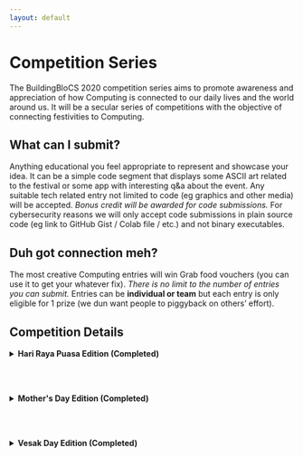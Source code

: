 ```yaml
---
layout: default
---
```


# Competition Series

The BuildingBloCS 2020 competition series aims to promote awareness and appreciation of how Computing is connected to our daily lives and the world around us. It will be a secular series of competitions with the objective of connecting festivities to Computing.

## What can I submit?

Anything educational you feel appropriate to represent and showcase your idea. It can be a simple code segment that displays some ASCII art related to the festival or some app with interesting q&a about the event. Any suitable tech related entry not limited to code (eg graphics and other media) will be accepted. *Bonus credit will be awarded for code submissions.* For cybersecurity reasons we will only accept code submissions in plain source code (eg link to GitHub Gist / Colab file / etc.) and not binary executables.

## Duh got connection meh?

The most creative Computing entries will win Grab food vouchers (you can use it to get your whatever fix). *There is no limit to the number of entries you can submit.* Entries can be **individual or team** but each entry is only eligible for 1 prize (we dun want people to piggyback on others’ effort).


## Competition Details

<div>
<details>
<summary><strong>Hari Raya Puasa Edition (Completed)</strong></summary><br>

Congrats to <strong>Ms Ong Hui Qi Emily</strong> of Dunman High School for being the winner of BuildingBloCS 2020 mini-competition series - Hari Raya Puasa Edition!

The sketch was made using https://github.com/EmilyOng/Sketch, which was done by Ms Ong. During the festival, due to the circuit breaker measures, it is hard for people to get together and celebrate. Sending text messages, emails or phone calls are appropriate ways to socialise, but may not be as heartfelt as everything is transmitted digitally using text. One way is for people to be able to send drawings to one another, making digital hand-drawn postcards, which can be done using the website above.

Ms Ong has won for herself a Grabfood voucher.

![](https://cdn.discordapp.com/attachments/698833961400533074/714798980780785704/bbcs.jpg)

</details>

<br><br>
<!----->

<details>
<summary><strong>Mother's Day Edition (Completed)</strong></summary><br>

Congrats to <strong>Mr Leo Qiyi Joel</strong> of Dunman High School, the winner for our BuildingBloCS 2020 Competition Series - Mother's Day Edition! Mr Leo has submitted an entry where you can send email greetings to express your appreciation to your mum!<br><br>

You can access his entry <strong><a href="https://github.com/redarkham/BBCS-X-MothersDay">here.</a></strong><br><br>

Mr Leo has won for himself a $15 Grab food voucher (already sent to his email address) for him to get his bbt fix with his mum!
<br></details>

<br><br>
<!----->

<details>
<summary><strong>Vesak Day Edition (Completed)</strong></summary><br>

We have a winner for our first BuildingBloCS 2020 competition series - Vesak Day edition! <br><br>

Congrats to <strong>Mr Chen Jing De Isaac</strong> of Dunman High School who came out with an interesting competitive programming task on lantern ignition, one of Vesak Day's festival activities. He also contributed a dynamic programming solution using the computer language Go.<br><br>

You can access his entry <strong><a href="https://github.com/Iscaraca/codetask-Go/tree/master/vesakday">here.</a></strong><br><br>

Mr Chen has won for himself a $15 Grab food voucher (already sent to his email address) for him to get his bbt fix instantly!
<br></details>
</div>
